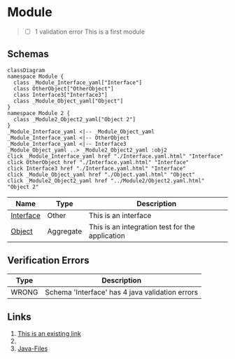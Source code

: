 # Module
> - [ ] 1 validation error
This is a first module

## Schemas
```mermaid
classDiagram
namespace Module {
  class _Module_Interface_yaml["Interface"]
  class OtherObject["OtherObject"]
  class Interface3["Interface3"]
  class _Module_Object_yaml["Object"]
}
namespace Module 2 {
  class _Module2_Object2_yaml["Object 2"]
}
_Module_Interface_yaml <|-- _Module_Object_yaml 
_Module_Interface_yaml <|-- OtherObject 
_Module_Interface_yaml <|-- Interface3 
_Module_Object_yaml ..> _Module2_Object2_yaml :obj2
click _Module_Interface_yaml href "./Interface.yaml.html" "Interface"
click OtherObject href "./Interface.yaml.html" "Interface"
click Interface3 href "./Interface.yaml.html" "Interface"
click _Module_Object_yaml href "./Object.yaml.html" "Object"
click _Module2_Object2_yaml href "../Module2/Object2.yaml.html" "Object 2"
```
| Name | Type | Description |
|------|-----|-------------|
| [Interface](./Interface.yaml.md) | Other | This is an interface |
| [Object](./Object.yaml.md) | Aggregate | This is an integration test for the application |

## Verification Errors
| Type | Description |
|------|-------------|
| WRONG | Schema &#x27;Interface&#x27; has 4 java validation errors |

## Links
1. [This is an existing link]()
1. [](https://example.com)
1. [Java-Files](./java)
